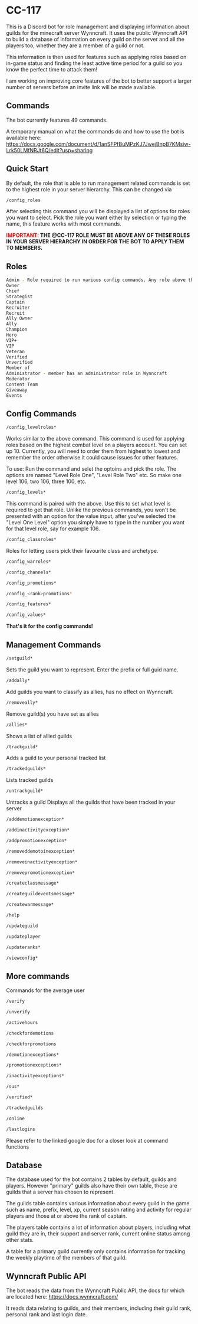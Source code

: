 # CC-117

This is a Discord bot for role management and displaying information about guilds for the minecraft server Wynncraft. It uses the public Wynncraft API to build a database of information on every guild on the server and all the players too, whether they are a member of a guild or not.

This information is then used for features such as applying roles based on in-game status and finding the least active time period for a guild so you know the perfect time to attack them!

I am working on improving core features of the bot to better support a larger number of servers before an invite link will be made available.

## Commands

The bot currently features 49 commands.

A temporary manual on what the commands do and how to use the bot is available here: https://docs.google.com/document/d/1anSFPfBuMPzKJ7JwejBnpB7KMsiw-Lrk50LMfNRJt6Q/edit?usp=sharing

## Quick Start
By default, the role that is able to run management related commands is set to the highest role in your server hierarchy. This can be changed via
```bash
/config_roles
```
After selecting this command you will be displayed a list of options for roles you want to select. 
Pick the role you want either by selection or typing the name, this feature works with most commands.

<span style="color: red;"><b>IMPORTANT:</span> THE @CC-117 ROLE MUST BE ABOVE ANY OF THESE ROLES IN YOUR SERVER HIERARCHY IN ORDER FOR THE BOT TO APPLY THEM TO MEMBERS.</b></span>


## Roles
```bash
Admin - Role required to run various config commands. Any role above this will also be able to run. Commands marked with '*' require Admin role to run. 
Owner
Chief
Strategist
Captain
Recruiter
Recruit
Ally Owner
Ally
Champion
Hero
VIP+
VIP
Veteran
Verified
Unverified
Member of 
Administrator - member has an administrator role in Wynncraft
Moderator
Content Team
Giveaway
Events
```


## Config Commands
```bash
/config_levelroles*
```
Works similar to the above command. This command is used for applying roles based on the highest combat level on a players account. You can set up 10. Currently, you will need to order them from highest to lowest and remember the order otherwise it could cause issues for other features.

To use: Run the command and selet the optoins and pick the role. The options are named "Level Role One", "Level Role Two" etc. So make one level 106, two 106, three 100, etc.

```bash
/config_levels*
```
This command is paired with the above. Use this to set what level is required to get that role. Unlike the previous commands, you won't be presented with an option for the value input, after you've selected the "Level One Level" option you simply have to type in the number you want for that level role, say for example 106.


```bash
/config_classroles*
```
Roles for letting users pick their favourite class and archetype. 

```bash
/config_warroles*
```

```bash
/config_channels*
```

```bash
/config_promotions*
```

```bash
/config_<rank>promotions*
```

```bash
/config_features*
```

```bash
/config_values*
```
<b>That's it for the config commands!</b>

## Management Commands
```bash
/setguild*
```
Sets the guild you want to represent. Enter the prefix or full guid name.

```bash
/addally*
```
Add guilds you want to classify as allies, has no effect on Wynncraft.

```bash
/removeally* 
```
Remove guild(s) you have set as allies

```bash
/allies*
```
Shows a list of allied guilds

```bash
/trackguild*
```
Adds a guild to your personal tracked list

```bash
/trackedguilds*
```
Lists tracked guilds
```bash
/untrackguild*
```
Untracks a guild
Displays all the guilds that have been tracked in your server

```bash
/adddemotionexception*
```
```bash
/addinactivityexception*
```

```bash
/addpromotionexception*
```

```bash
/removeddemotoinexception*
```

```bash
/removeinactivityexception*
```

```bash
/removepromotionexception*
```

```bash
/createclassmessage*
```

```bash
/createguildeventsmessage*
```

```bash
/createwarmessage*
```

```bash
/help
```

```bash
/updateguild
```

```bash
/updateplayer
```

```bash
/updateranks*
```

```bash
/viewconfig*
```

## More commands 
Commands for the average user

```bash
/verify
```

```bash
/unverify
```

```bash
/activehours
```

```bash
/checkfordemotions
```

```bash
/checkforpromotions
```

```bash
/demotionexceptions*
```

```bash
/promotionexceptions*
```

```bash
/inactivityexceptions*
```

```bash
/sus*
```

```bash
/verified*
```

```bash
/trackedguilds
```

```bash
/online
```

```bash
/lastlogins
```

Please refer to the linked google doc for a closer look at command functions
## Database

The database used for the bot contains 2 tables by default, guilds and players. However "primary" guilds also have their own table, these are guilds that a server has chosen to represent.

The guilds table contains various information about every guild in the game such as name, prefix, level, xp, current season rating and activity for regular players and those at or above the rank of captain.

The players table contains a lot of information about players, including what guild they are in, their support and server rank, current online status among other stats.

A table for a primary guild currently only contains information for tracking the weekly playtime of the members of that guild.

## Wynncraft Public API

The bot reads the data from the Wynncraft Public API, the docs for which are located here: https://docs.wynncraft.com/

It reads data relating to guilds, and their members, including their guild rank, personal rank and last login date.
